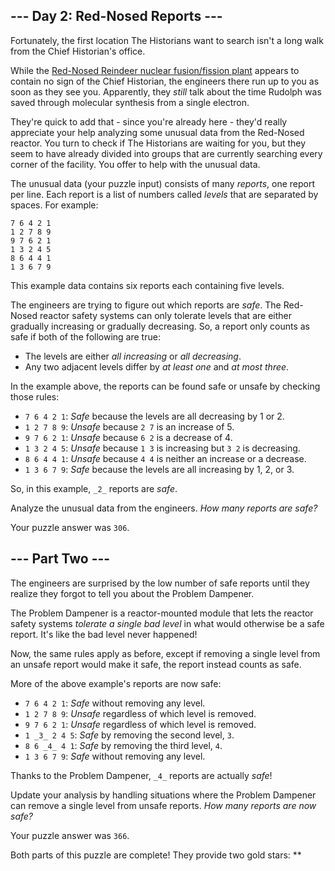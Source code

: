 \-\-\- Day 2: Red-Nosed Reports ---
-----------------------------------

Fortunately, the first location The Historians want to search isn't a long walk from the Chief Historian's office.

While the [Red-Nosed Reindeer nuclear fusion/fission plant](https://adventofcode.com/2015/day/19) appears to contain no sign of the Chief Historian, the engineers there run up to you as soon as they see you. Apparently, they _still_ talk about the time Rudolph was saved through molecular synthesis from a single electron.

They're quick to add that - since you're already here - they'd really appreciate your help analyzing some unusual data from the Red-Nosed reactor. You turn to check if The Historians are waiting for you, but they seem to have already divided into groups that are currently searching every corner of the facility. You offer to help with the unusual data.

The unusual data (your puzzle input) consists of many _reports_, one report per line. Each report is a list of numbers called _levels_ that are separated by spaces. For example:

    7 6 4 2 1
    1 2 7 8 9
    9 7 6 2 1
    1 3 2 4 5
    8 6 4 4 1
    1 3 6 7 9
    

This example data contains six reports each containing five levels.

The engineers are trying to figure out which reports are _safe_. The Red-Nosed reactor safety systems can only tolerate levels that are either gradually increasing or gradually decreasing. So, a report only counts as safe if both of the following are true:

* The levels are either _all increasing_ or _all decreasing_.
* Any two adjacent levels differ by _at least one_ and _at most three_.

In the example above, the reports can be found safe or unsafe by checking those rules:

* `7 6 4 2 1`: _Safe_ because the levels are all decreasing by 1 or 2.
* `1 2 7 8 9`: _Unsafe_ because `2 7` is an increase of 5.
* `9 7 6 2 1`: _Unsafe_ because `6 2` is a decrease of 4.
* `1 3 2 4 5`: _Unsafe_ because `1 3` is increasing but `3 2` is decreasing.
* `8 6 4 4 1`: _Unsafe_ because `4 4` is neither an increase or a decrease.
* `1 3 6 7 9`: _Safe_ because the levels are all increasing by 1, 2, or 3.

So, in this example, `_2_` reports are _safe_.

Analyze the unusual data from the engineers. _How many reports are safe?_

Your puzzle answer was `306`.

\-\-\- Part Two ---
-------------------

The engineers are surprised by the low number of safe reports until they realize they forgot to tell you about the Problem Dampener.

The Problem Dampener is a reactor-mounted module that lets the reactor safety systems _tolerate a single bad level_ in what would otherwise be a safe report. It's like the bad level never happened!

Now, the same rules apply as before, except if removing a single level from an unsafe report would make it safe, the report instead counts as safe.

More of the above example's reports are now safe:

* `7 6 4 2 1`: _Safe_ without removing any level.
* `1 2 7 8 9`: _Unsafe_ regardless of which level is removed.
* `9 7 6 2 1`: _Unsafe_ regardless of which level is removed.
* `1 _3_ 2 4 5`: _Safe_ by removing the second level, `3`.
* `8 6 _4_ 4 1`: _Safe_ by removing the third level, `4`.
* `1 3 6 7 9`: _Safe_ without removing any level.

Thanks to the Problem Dampener, `_4_` reports are actually _safe_!

Update your analysis by handling situations where the Problem Dampener can remove a single level from unsafe reports. _How many reports are now safe?_

Your puzzle answer was `366`.

Both parts of this puzzle are complete! They provide two gold stars: **
